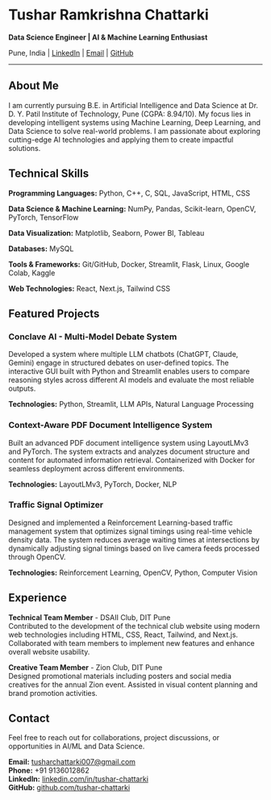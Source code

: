 # Tushar Ramkrishna Chattarki

**Data Science Engineer | AI & Machine Learning Enthusiast**

Pune, India | [LinkedIn](https://linkedin.com/in/tushar-chattarki) | [Email](mailto:tusharchattarki007@gmail.com) | [GitHub](https://github.com/tushar-chattarki)

---

## About Me

I am currently pursuing B.E. in Artificial Intelligence and Data Science at Dr. D. Y. Patil Institute of Technology, Pune (CGPA: 8.94/10). My focus lies in developing intelligent systems using Machine Learning, Deep Learning, and Data Science to solve real-world problems. I am passionate about exploring cutting-edge AI technologies and applying them to create impactful solutions.

## Technical Skills

**Programming Languages:** Python, C++, C, SQL, JavaScript, HTML, CSS

**Data Science & Machine Learning:** NumPy, Pandas, Scikit-learn, OpenCV, PyTorch, TensorFlow

**Data Visualization:** Matplotlib, Seaborn, Power BI, Tableau

**Databases:** MySQL

**Tools & Frameworks:** Git/GitHub, Docker, Streamlit, Flask, Linux, Google Colab, Kaggle

**Web Technologies:** React, Next.js, Tailwind CSS

## Featured Projects

### Conclave AI - Multi-Model Debate System
Developed a system where multiple LLM chatbots (ChatGPT, Claude, Gemini) engage in structured debates on user-defined topics. The interactive GUI built with Python and Streamlit enables users to compare reasoning styles across different AI models and evaluate the most reliable outputs.

**Technologies:** Python, Streamlit, LLM APIs, Natural Language Processing

### Context-Aware PDF Document Intelligence System
Built an advanced PDF document intelligence system using LayoutLMv3 and PyTorch. The system extracts and analyzes document structure and content for automated information retrieval. Containerized with Docker for seamless deployment across different environments.

**Technologies:** LayoutLMv3, PyTorch, Docker, NLP

### Traffic Signal Optimizer
Designed and implemented a Reinforcement Learning-based traffic management system that optimizes signal timings using real-time vehicle density data. The system reduces average waiting times at intersections by dynamically adjusting signal timings based on live camera feeds processed through OpenCV.

**Technologies:** Reinforcement Learning, OpenCV, Python, Computer Vision

## Experience

**Technical Team Member** - DSAII Club, DIT Pune  
Contributed to the development of the technical club website using modern web technologies including HTML, CSS, React, Tailwind, and Next.js. Collaborated with team members to implement new features and enhance overall website usability.

**Creative Team Member** - Zion Club, DIT Pune  
Designed promotional materials including posters and social media creatives for the annual Zion event. Assisted in visual content planning and brand promotion activities.

## Contact

Feel free to reach out for collaborations, project discussions, or opportunities in AI/ML and Data Science.

**Email:** tusharchattarki007@gmail.com  
**Phone:** +91 9136012862  
**LinkedIn:** [linkedin.com/in/tushar-chattarki](https://linkedin.com/in/tushar-chattarki)  
**GitHub:** [github.com/tushar-chattarki](https://github.com/tushar-chattarki)
